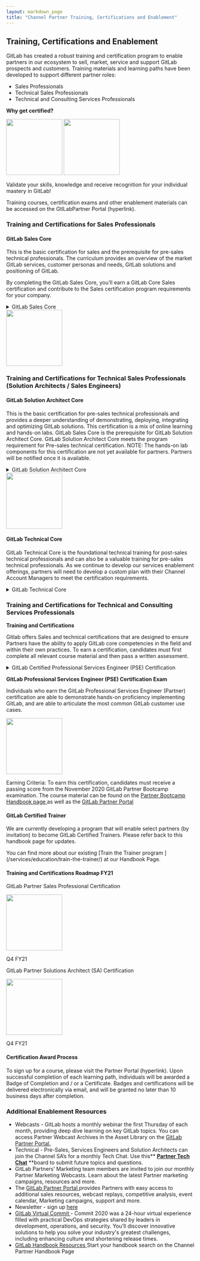```yaml
---
layout: markdown_page
title: "Channel Partner Training, Certifications and Enablement"
---
```

## Training, Certifications and Enablement

GitLab has created a robust training and certification program to enable partners in our ecosystem to sell, market, service and support GitLab prospects and customers.  Training materials and learning paths have been developed to support different partner roles:



*   Sales Professionals
*   Technical Sales Professionals
*   Technical and Consulting Services Professionals 

**Why get certified?**

<img src="/images/partnerenablement/doc-pencil.png" width="150" alt="" title="GitLab Certifications"> <img src="/images/partnerenablement/illustration_announcement.png" width="150" alt="" title="GitLab Certifications">

Validate your skills, knowledge and receive recognition for your individual mastery in GitLab!

Training courses, certification exams and other enablement materials can be accessed on the GtlLabPartner Portal (hyperlink).

### Training and Certifications for Sales Professionals

#### GitLab Sales Core
This is the basic certification for sales and the prerequisite for pre-sales technical professionals. The curriculum provides an overview of the market GitLab services, customer personas and needs, GitLab solutions and positioning of GitLab. 

By completing the GitLab Sales Core, you’ll earn a GitLab Core Sales certification and contribute to the Sales certification program requirements for your company.

<details>
<summary markdown='span'>
  GitLab Sales Core
</summary>

<b>Partner Tools and Program:</b>

<ul>
<li>Partner Portal</li>
<li>Deal Registration</li>
<li>You’ve Got Issues</li>
</ul>

<b>DevOps Technology Landscape:</b>

<ul>
<li>The Software Development LifeCycle</li>
<li>Reduce Cycle Time</li>
<li>Increase Operational Efficiencies</li>
<li>A Seismic Shift in Application Security</li>
<li>Manage Your Toolchain Before it manages you</li>
<li>QUIZ:  DevOps Technology Landscape</li>
</ul>

<b>Introduction to GitLab:</b>

<ul>
<li>What is GitLab Video</li>
<li>GitLab Infomercial</li>
<li>Toolchain White Paper</li>
<li>GitLab Value Framework</li>
<li>QUIZ: Introduction To GitLab</li>
</ul>

<b>Competitive Advantages & Strategy:</b>

<ul>
<li>Competitor Overview</li>
<li>GitLab vs. GitHub</li>
<li>QUIZ: Competition</li>
</ul>

<b>GitLab Portfolio:</b>

<ul>
<li>GitLab Company Presentation</li>
<li>Feature Comparison</li>
<li>Why Sell Ultimate / Gold</li>
<li>Pricing</li>
<li>Use Cases</li>
<li>OPTIONAL Selling GitLab Professional Services</li>
<li>OPTIONAL Plan and Manage Work with GitLab</li>
<li>QUIZ:  GitLab Portfolio</li>
</ul>

<b>GitLab Customers and Personas:</b>

<ul>
<li>GitLab Value - Discovery Guide</li>
<li>Customer Success Stories & Proof Points</li>
<li>DevOps Director Buyer Persona</li>
<li>OPTIONAL - Learn about Other Buyer Personas</li>
<li>QUIZ: GitLab Customers</li>
</ul>

</details>

<img src="/images/partnerenablement/gitlab-verified-sales-core-personal.png" width="150" alt="" title="GitLab Verified Sales Core Partner">

### Training and Certifications for Technical Sales Professionals (Solution Architects / Sales Engineers)

#### GitLab Solution Architect Core
This is the basic certification for pre-sales technical professionals and provides a deeper understanding of demonstrating, deploying, integrating and optimizing GitLab solutions. This certification is a mix of online learning and hands-on labs. GitLab Sales Core is the prerequisite for GitLab Solution Architect Core. GitLab Solution Architect Core meets the program requirement for Pre-sales technical certification. NOTE: The hands-on lab components for this certification are not yet available for partners. Partners will be notified once it is available.

<details>
  <summary markdown='span'>
  GitLab Solution Architect Core
</summary>

<b>GitLab Integrations:</b>

<ul>
<li>GitLab Integrations Overview</li>
<li>Jira Integration</li>
<li>Jenkins Integration Overview</li>
<li>Migrating from Jenkins to GitLab</li>
<li>GitLab Workflow with Jira issues and Jenkins Pipelines</li>
<li>Github Integration</li>
<li>GitLab as OAuth2 Authentication Service Provider</li>
<li>QUIZ: Integrations</li>
</ul>

<b>Technical Deep Dive:</b>

<ul>
<li>Auto DevOps</li>
<li>GitLab API</li>
<li>GitLab for Agile</li>
<li>GitLab Runners</li>
<li>GitLab High Availability (HA) and GitLab GEO</li>
<li>QUIZ: Technical Deep Dive</li>
</ul>

</details>

<img src="/images/partnerenablement/gitlab-verified-sales-architect-personal.png" width="150" alt="" title="GitLab Verified Solution Architect Core Partner">

#### GitLab Technical Core
GitLab Technical Core is the foundational technical training for post-sales technical professionals and can also be a valuable training for pre-sales technical professionals. As we continue to develop our services enablement offerings, partners will need to develop a custom plan with their Channel Account Managers to meet the certification requirements.

<details>
  <summary markdown='span'>
  GitLab Technical Core
</summary>

<b>GitLab Technical Fundamentals</b>

<ul>
<li>Using GitLab as a Project Management Tool</li>
<li>GitLab Basics for Developers</li>
<li>Getting Started with GitLab CI/CD</li>
<li>QUIZ: GitLab Technical Fundamentals</li>
</ul>

</details>


### Training and Certifications for Technical and Consulting Services Professionals

**Training and Certifications**

Gitlab offers Sales and technical certifications that are designed to ensure Partners have the ability to apply GitLab core competencies in the field and within their own practices.  To earn a certification, candidates must first complete all relevant course material and then pass a written assessment. 

<details>
  <summary markdown='span'>
  GitLab Certified  Professional Services Engineer (PSE) Certification
  </summary>

<b>Gitlab Partner Bootcamp</b>

<ul>
<li>Lesson 1: Code Management and Version Control</li>
<li>Lesson 2: Continuous Integration and AutoDevOps</li>
<li>Lesson 3: Custom CI Pipelines</li>
<li>Lesson 4: GitOps</li>
<li>Lesson 5: Application Security</li>
<li>Lesson 6: Value Stream Management</li>
<li>Lesson 7: Installation and Architecture</li>
<li>Lesson 8: Integrating and Extending</li>
<li>Lesson 9: Continuous Integration with Kubernetes</li>
<li>Lesson 10: Runner Configuration</li>
</ul>

</details>

**GitLab Professional Services Engineer (PSE) Certification Exam**

Individuals who earn the GitLab Professional Services Engineer (Partner) certification are able to demonstrate hands-on proficiency implementing GitLab, and are able to articulate the most common GitLab customer use cases.

<img src="/images/partnerenablement/gitlab-certified-professional-services-engineer-personal.png" width="150" alt="" title="GitLab Certified Professional Services Engineer">

Earning Criteria: To earn this certification, candidates must receive a passing score from the November 2020 GitLab Partner Bootcamp examination. The course material can be found on the [Partner Bootcamp Handbook page ](/handbook/resellers/bootcamp/) as well as the [GitLab Partner Portal ](https://partners.gitlab.com/English/)

#### GitLab Certified Trainer

We are currently developing a program that will enable select partners (by invitation) to become GitLab Certified Trainers.  Please refer back to this handbook page for updates.

You can find more about our existing [Train the Trainer program ] (/services/education/train-the-trainer/) at our Handbook Page. 

#### Training and Certifications Roadmap FY21

GitLab Partner Sales Professional Certification 

<img src="/images/partnerenablement/gitlab-certified-sales-professional-personal.png" width="150" alt="" title="GitLab Certified Sales Professional">

Q4 FY21

GitLab Partner Solutions Architect (SA) Certification

<img src="/images/partnerenablement/gitlab-certified-solutions-architect-personal.png" width="150" alt="" title="GitLab Certified Solution Architect">

Q4 FY21

#### Certification Award Process

To sign up for a course, please visit the Partner Portal (hyperlink). Upon successful completion of each learning path, individuals will be awarded a Badge of Completion and / or a Certificate. Badges and certifications will be delivered electronically via email, and will be granted no later than 10 business days after completion. 

	

### Additional Enablement Resources

*   Webcasts - GitLab hosts a monthly webinar the first Thursday of each month,  providing deep dive learning on key GitLab topics.  You can access Partner Webcast Archives in the Asset Library on the [GitLab Partner Portal. ](https://partners.gitlab.com/English/)
*   Technical - Pre-Sales, Services Engineers and Solution Architects can join the Channel SA’s for a monthly Tech Chat. Use this** **[Partner Tech Chat](https://gitlab.com/gitlab-com/partners/tech-chats)** **board to submit future topics and questions. 
*   GitLab Partners’ Marketing team members are invited to join our monthly Partner Marketing Webcasts. Learn about the latest Partner marketing campaigns, resources and more. 
*   The [GitLab Partner Portal ](https://partners.gitlab.com/English/)provides Partners with easy access to additional sales resources, webcast replays, competitive analysis, event calendar, Marketing campaigns, support and more. 
*   Newsletter - sign up [here ](https://gitlab.us19.list-manage.com/subscribe?u=5a5f55e4e0f03037d96416766&id=2321e18463)
*   [GitLab Virtual Commit ](https://about.gitlab.com/events/commit/) - Commit 2020 was a 24-hour virtual experience filled with practical DevOps strategies shared by leaders in development, operations, and security. You’ll discover innovative solutions to help you solve your industry's greatest challenges, including enhancing culture and shortening release times.
*   [GitLab Handbook Resources ](/handbook/resellers/) Start your handbook search on the Channel Partner Handbook Page 
